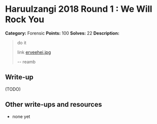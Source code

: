 # Haruulzangi 2018 Round 1 : We Will Rock You

**Category:** Forensic
**Points:** 100
**Solves:** 22
**Description:**

>do it
>
>link [erveehei.jpg](erveehei.jpg)
>
>
>--
>reamb


## Write-up

(TODO)

## Other write-ups and resources

* none yet
